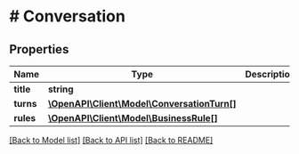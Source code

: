 # # Conversation

## Properties

Name | Type | Description | Notes
------------ | ------------- | ------------- | -------------
**title** | **string** |  | [optional] 
**turns** | [**\OpenAPI\Client\Model\ConversationTurn[]**](ConversationTurn.md) |  | [optional] 
**rules** | [**\OpenAPI\Client\Model\BusinessRule[]**](BusinessRule.md) |  | [optional] 

[[Back to Model list]](../../README.md#documentation-for-models) [[Back to API list]](../../README.md#documentation-for-api-endpoints) [[Back to README]](../../README.md)


